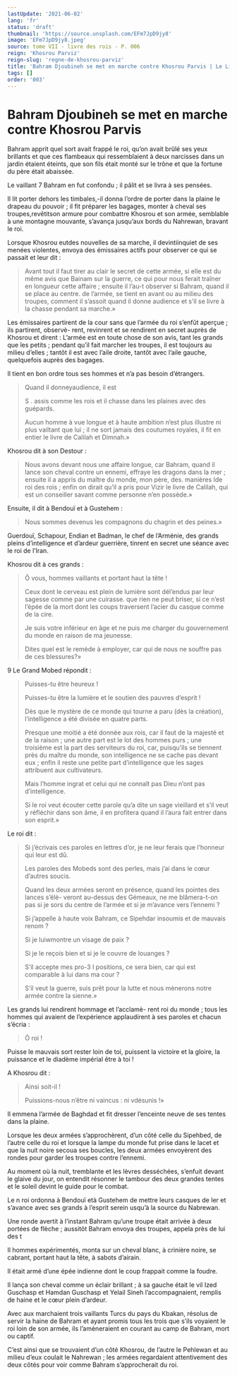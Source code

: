 ```yaml
---
lastUpdate: '2021-06-02'
lang: 'fr'
status: 'draft'
thumbnail: 'https://source.unsplash.com/EFm7JpD9jy8'
image: 'EFm7JpD9jy8.jpeg'
source: tome VII - livre des rois - P. 006
reign: 'Khosrou Parviz'
reign-slug: 'regne-de-khosrou-parviz'
title: 'Bahram Djoubineh se met en marche contre Khosrou Parvis | Le Livre des Rois | Shâhnâmeh'
tags: []
order: '003'
---
```


# Bahram Djoubineh se met en marche contre Khosrou Parvis

Bahram apprit quel sort avait frappé le roi, qu’on avait brûlé ses yeux brillants et que ces flambeaux qui ressemblaient à deux narcisses dans un jardin étaient éteints, que son fils était monté sur le trône et que la fortune du père était abaissée.

Le vaillant 7 Bahram en fut confondu ; il pâlit et se livra à ses pensées.

Il lit porter dehors les timbales,-il donna l’ordre de porter dans la plaine le drapeau du pouvoir ; il fit préparer les bagages, monter à cheval ses troupes,revêtitson armure pour combattre Khosrou et son armée, semblable à une montagne mouvante, s’avança jusqu’aux bords du Nahrewan, bravant le roi.

Lorsque Khosrou eutdes nouvelles de sa marche, il devintiinquiet de ses menées violentes, envoya des émissaires actifs pour observer ce qui se passait et leur dit :

> Avant tout il faut tirer au clair le secret de cette armée, si elle est du même avis que Bainam sur la guerre, ce qui pour nous ferait traîner en longueur cette affaire ; ensuite il l’au-t observer si Bahram, quand il se place au centre. de l’armée, se tient en avant ou au milieu des troupes, comment il s’assoit quand il donne audience et s’il se livre à la chasse pendant sa marche.»

Les émissaires partirent de la cour sans que l’armée du roi s’enfût aperçue ; ils partirent, observè-
rent, revinrent et se rendirent en secret auprès de Khosrou et dirent : L’armée est en toute chose de son avis, tant les grands que les petits ; pendant qu’il fait marcher les troupes, il est toujours au milieu d’elles ; tantôt il est avec l’aile droite, tantôt avec l’aile gauche, quelquefois auprès des bagages.

Il tient en bon ordre tous ses hommes et n’a pas besoin d’étrangers.
>
> Quand il donneyaudience, il est
>
> S .
assis comme les rois et il chasse dans les plaines avec des guépards.
>
> Aucun homme à vue longue et à haute ambition n’est plus illustre ni plus vailtant que lui ; il ne sort jamais des coutumes royales, il fit en entier le livre de Calilah et Dimnah.»

Khosrou dit à son Destour :

> Nous avons devant nous une affaire longue, car Bahram, quand il lance son cheval contre un ennemi, effraye les dragons dans la mer ; ensuite il a appris du maître du monde, mon père, des. manières Ide roi des rois ; enfin on dirait qu’il a pris pour Vizir le livre de Calilah, qui est un conseiller savant comme personne n’en possède.»

Ensuite, il dit à Bendouï et à Gustehem :

> Nous sommes devenus les compagnons du chagrin et des peines.»

Guerdouï, Schapour, Endian et Badman, le chef de l’Arménie, des grands pleins d’intelligence et d’ardeur guerrière, tinrent en secret une séance avec le roi de l’Iran.

Khosrou dit à ces grands :

> Ô vous, hommes vaillants et portant haut la tête !
>
> Ceux dont le cerveau est plein de lumière sont dél’endus par leur sagesse comme par une cuirasse. que rien ne peut briser, si ce n’est l’épée de la mort dont les coups traversent l’acier du casque comme de la cire.
>
> Je suis votre inférieur en âge et ne puis me charger du gouvernement du monde en raison de ma jeunesse.
>
> Dites quel est le remède à employer, car qui de nous ne souffre pas de ces blessures?»

9 Le Grand Mobed répondit :

> Puisses-tu être heureux !
>
> Puisses-tu être la lumière et le soutien des pauvres d’esprit !
>
> Dès que le mystère de ce monde qui tourne a paru (dès la création), l’intelligence a été divisée en quatre parts.
>
> Presque une moitié a été donnée aux rois, car il faut de la majesté et de la raison ; une autre part est le lot des hommes purs ; une troisième est la part des serviteurs du roi, car, puisqu’ils se tiennent près du maître du monde, son intelligence ne se cache pas devant eux ; enfin il reste une petite part d’intelligence que les sages attribuent aux cultivateurs.
>
> Mais l’homme ingrat et celui qui ne connaît pas Dieu n’ont pas d’intelligence.
>
> Si le roi veut écouter cette parole qu’a dite un sage vieillard et s’il veut y réfléchir dans son âme, il en profitera quand il l’aura fait entrer dans son esprit.»

Le roi dit :

> Si j’écrivais ces paroles en lettres d’or, je ne leur ferais que l’honneur qui leur est dû.
>
> Les paroles des Mobeds sont des perles, mais j’ai dans le cœur d’autres soucis.
>
> Quand les deux armées seront en présence, quand les pointes des lances s’élè-
veront au-dessus des Gémeaux, ne me blâmera-t-on pas si je sors du centre de l’armée et si je m’avance vers l’ennemi ?
>
> Si j’appelle à haute voix Bahram, ce Sipehdar insoumis et de mauvais renom ?
>
> Si je luiwmontre un visage de paix ?
>
> Si je le reçois bien et si je le couvre de louanges ?
>
> S’il accepte mes pro-3 
I
positions, ce sera bien, car qui est comparable à lui dans ma cour ?
>
> S’il veut la guerre, suis prêt pour la lutte et nous mènerons notre armée contre la sienne.»

Les grands lui rendirent hommage et l’acclamè-
rent roi du monde ; tous les hommes qui avaient de l’expérience applaudirent à ses paroles et chacun s’écria :

> Ô roi !

Puisse le mauvais sort rester loin de toi, puissent la victoire et la gloire, la puissance et le diadème impérial être à toi !

A Khosrou dit :

> Ainsi soit-il !
>
> Puissions-nous n’être ni vaincus : ni vdésunis !»

Il emmena l’armée de Baghdad et fit dresser l’enceinte neuve de ses tentes dans la plaine.

Lorsque les deux armées s’approchèrent, d’un côté celle du Sipehbed, de l’autre celle du roi et lorsque la lampe du monde fut prise dans le lacet et que la nuit noire secoua ses boucles, les deux armées envoyèrent des rondes pour garder les troupes contre l’ennemi.

Au moment où la nuit, tremblante et les lèvres desséchées, s’enfuit devant le glaive du jour, on entendit résonner le tambour des deux grandes tentes et le soleil devint le guide pour le combat.

Le n roi ordonna à Bendouï età Gustehem de mettre leurs casques de Ier et s’avance avec ses grands à l’esprit serein usqu’à la source du Nabrewan.

Une ronde avertit à l’instant Bahram qu’une troupe était arrivée à deux portées de flèche ; aussitôt Bahram envoya des troupes, appela près de lui des t

Il hommes expérimentés, monta sur un cheval blanc, à crinière noire, se cabrant, portant haut la tête, à sabots d’airain.

Il était armé d’une épée indienne dont le coup frappait comme la foudre.

Il lança son cheval comme un éclair brillant ; à sa gauche était le vil Ized Guschasp et Hamdan Guschasp et Yelail Sineh l’accompagnaient, remplis de haine et le cœur plein d’ardeur.

Avec aux marchaient trois vaillants Turcs du pays du Kbakan, résolus de servir la haine de Bahram et ayant promis tous les trois que s’ils voyaient le roi loin de son armée, ils l’amèneraient en courant au camp de Bahram, mort ou captif.

C’est ainsi que se trouvaient d’un côté Khosrou, de l’autre le Pehlewan et au milieu d’eux coulait le Nahrewan ; les armées regardaient attentivement des deux côtés pour voir comme Bahram s’approcherait du roi.
